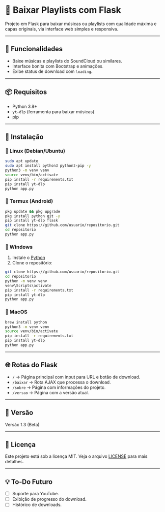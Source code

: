 # 🎵 Baixar Playlists com Flask

Projeto em Flask para baixar músicas ou playlists com qualidade máxima e capas originais, via interface web simples e responsiva.

---

## 🚀 Funcionalidades

- Baixe músicas e playlists do SoundCloud ou similares.
- Interface bonita com Bootstrap e animações.
- Exibe status de download com `loading`.

---

## 📦 Requisitos

- Python 3.8+
- `yt-dlp` (ferramenta para baixar músicas)
- pip

---

## 🧪 Instalação

### 🔹 Linux (Debian/Ubuntu)

```bash
sudo apt update
sudo apt install python3 python3-pip -y
python3 -m venv venv
source venv/bin/activate
pip install -r requirements.txt
pip install yt-dlp
python app.py
```

### 🔹 Termux (Android)

```bash
pkg update && pkg upgrade
pkg install python git -y
pip install yt-dlp flask
git clone https://github.com/usuario/repositorio.git
cd repositorio
python app.py
```

### 🔹 Windows

1. Instale o [Python](https://www.python.org/downloads/)
2. Clone o repositório:
```bash
git clone https://github.com/usuario/repositorio.git
cd repositorio
python -m venv venv
venv\Scripts\activate
pip install -r requirements.txt
pip install yt-dlp
python app.py
```

### 🔹 MacOS

```bash
brew install python
python3 -m venv venv
source venv/bin/activate
pip install -r requirements.txt
pip install yt-dlp
python app.py
```

---

## 🌐 Rotas do Flask

- `/` → Página principal com input para URL e botão de download.
- `/baixar` → Rota AJAX que processa o download.
- `/sobre` → Página com informações do projeto.
- `/versao` → Página com a versão atual.

---

## 📄 Versão

Versão 1.3 (Beta)

---

## 📄 Licença

Este projeto está sob a licença MIT. Veja o arquivo [LICENSE](LICENSE) para mais detalhes.

---

## 💡 To-Do Futuro

- [ ] Suporte para YouTube.
- [ ] Exibição de progresso do download.
- [ ] Histórico de downloads.